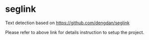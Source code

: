 # seglink
Text detection based on https://github.com/dengdan/seglink

Please refer to above link for details instruction to setup the project.

